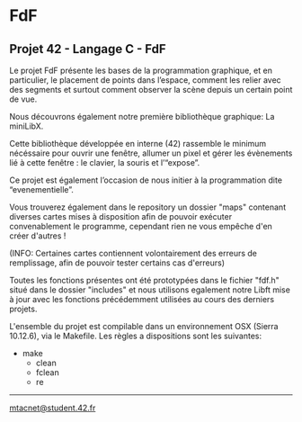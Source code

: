 # FdF
Projet 42 - Langage C - FdF
-----------------------------------------------------------------------------------------------------------------------------------------------

Le projet FdF présente les bases de la programmation graphique, et en particulier, le placement de points dans l’espace, comment les relier avec des segments et surtout comment observer la scène depuis un certain point de vue.

Nous découvrons également notre première bibliothèque graphique: La miniLibX.

Cette bibliothèque développée en interne (42) rassemble le minimum nécéssaire pour ouvrir une fenêtre, allumer un pixel et gérer les évènements lié à cette fenêtre : le clavier, la souris et l’“expose”. 

Ce projet est également l’occasion de nous initier à la programmation dite “evenementielle”.

Vous trouverez également dans le repository un dossier "maps" contenant diverses cartes mises à disposition afin de pouvoir exécuter convenablement le programme, cependant rien ne vous empêche d'en créer d'autres !

(INFO: Certaines cartes contiennent volontairement des erreurs de remplissage, afin de pouvoir tester certains cas d'erreurs)

Toutes les fonctions présentes ont été prototypées dans le fichier "fdf.h" situé dans le dossier "includes" et nous utilisons egalement notre Libft mise à jour avec les fonctions précédemment utilisées au cours des derniers projets.

L'ensemble du projet est compilable dans un environnement OSX (Sierra 10.12.6), via le Makefile. Les règles a dispositions sont les suivantes:
- make
  - clean 
  - fclean
  - re
  
-----------------------------------------------------------------------------------------------------------------------------------------------
mtacnet@student.42.fr
